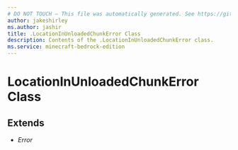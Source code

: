 ```yaml
---
# DO NOT TOUCH — This file was automatically generated. See https://github.com/mojang/minecraftapidocsgenerator to modify descriptions, examples, etc.
author: jakeshirley
ms.author: jashir
title: .LocationInUnloadedChunkError Class
description: Contents of the .LocationInUnloadedChunkError class.
ms.service: minecraft-bedrock-edition
---
```

# LocationInUnloadedChunkError Class

## Extends
- *Error*
